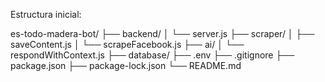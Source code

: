 Estructura inicial:

es-todo-madera-bot/
├── backend/
│   └── server.js
├── scraper/
│   ├── saveContent.js
│   └── scrapeFacebook.js
├── ai/
│   └── respondWithContext.js
├── database/
├── .env
├── .gitignore
├── package.json
├── package-lock.json
└── README.md
